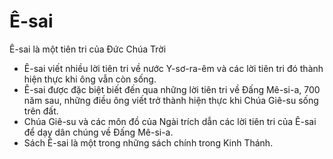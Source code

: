 # Ê-sai

Ê-sai là một tiên tri của Đức Chúa Trời
- Ê-sai viết nhiều lời tiên tri về nước Y-sơ-ra-êm và các lời tiên tri đó thành hiện thực khi ông vẫn còn sống. 
- Ê-sai được đặc biệt biết đến qua những lời tiên tri về Đấng Mê-si-a, 700 năm sau, những điều ông viết trở thành hiện thực khi Chúa Giê-su sống trên đất. 
- Chúa Giê-su và các môn đồ của Ngài trích dẫn các lời tiên tri của Ê-sai để dạy dân chúng về Đấng Mê-si-a. 
- Sách Ê-sai là một trong những sách chính trong Kinh Thánh.

